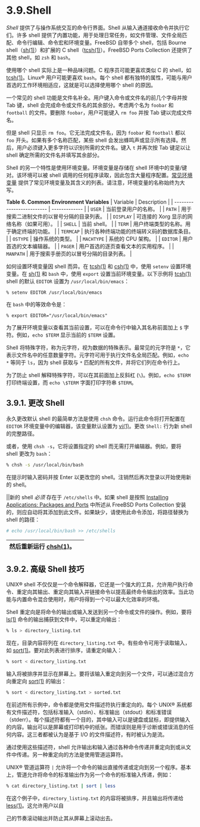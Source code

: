 # 3.9.Shell

_Shell_ 提供了与操作系统交互的命令行界面。Shell 从输入通道接收命令并执行它们。许多 shell 提供了内置功能，用于处理日常任务，如文件管理、文件全局匹配、命令行编辑、命令宏和环境变量。FreeBSD 自带多个 shell，包括 Bourne shell（[sh(1)](https://man.freebsd.org/cgi/man.cgi?query=sh&sektion=1&format=html)）和扩展的 C shell（[tcsh(1)](https://man.freebsd.org/cgi/man.cgi?query=tcsh&sektion=1&format=html)）。FreeBSD Ports Collection 还提供了其他 shell，如 `zsh` 和 `bash`。

使用哪个 shell 实际上是一种品味问题。C 程序员可能更喜欢类似 C 的 shell，如 [tcsh(1)](https://man.freebsd.org/cgi/man.cgi?query=tcsh&sektion=1&format=html)。Linux® 用户可能更喜欢 `bash`。每个 shell 都有独特的属性，可能与用户首选的工作环境相适应，这就是可以选择使用哪个 shell 的原因。

一个常见的 shell 功能是文件名补全。用户键入命令或文件名的前几个字母并按 Tab 键，shell 会完成命令或文件名的其余部分。考虑两个名为 `foobar` 和 `football` 的文件。要删除 `foobar`，用户可能键入 `rm foo` 并按 Tab 键以完成文件名。

但是 shell 只显示 `rm foo`。它无法完成文件名，因为 `foobar` 和 `football` 都以 `foo` 开头。如果有多个名称匹配，某些 shell 会发出蜂鸣声或显示所有选择。然后，用户必须键入更多字符以识别所需的文件名。键入 `t` 并再次按 Tab 键足以让 shell 确定所需的文件名并填写其余部分。

Shell 的另一个特性是使用环境变量。环境变量是存储在 shell 环境中的变量/键对。该环境可以被 shell 调用的任何程序读取，因此包含大量程序配置。[常见环境变量](https://docs.freebsd.org/en/books/handbook/book/#shell-env-vars) 提供了常见环境变量及其含义的列表。请注意，环境变量的名称始终为大写。

**Table 6. Common Environment Variables**
| Variable | Description |
| ------------------------- | ------------- |
| `USER` | 当前登录用户的名称。 |
| `PATH` | 用于搜索二进制文件的以冒号分隔的目录列表。 |
| `DISPLAY` | 可连接的 Xorg 显示的网络名称（如果可用）。 |
| `SHELL` | 当前 shell。 |
| `TERM` | 用户终端类型的名称。用于确定终端的功能。 |
| `TERMCAP` | 执行各种终端功能的终端转义码的数据库条目。 |
| `OSTYPE` | 操作系统的类型。 |
| `MACHTYPE` | 系统的 CPU 架构。 |
| `EDITOR` | 用户首选的文本编辑器。 |
| `PAGER` | 用户首选的逐页查看文本的实用程序。 |
| `MANPATH` | 用于搜索手册页的以冒号分隔的目录列表。 |

如何设置环境变量因 shell 而异。在 [tcsh(1)](https://man.freebsd.org/cgi/man.cgi?query=tcsh&sektion=1&format=html) 和 [csh(1)](https://man.freebsd.org/cgi/man.cgi?query=csh&sektion=1&format=html) 中，使用 `setenv` 设置环境变量。在 [sh(1)](https://man.freebsd.org/cgi/man.cgi?query=sh&sektion=1&format=html) 和 `bash` 中，使用 `export` 设置当前环境变量。以下示例将 [tcsh(1)](https://man.freebsd.org/cgi/man.cgi?query=tcsh&sektion=1&format=html) shell 的默认 `EDITOR` 设置为 `/usr/local/bin/emacs`：

```
% setenv EDITOR /usr/local/bin/emacs
```

在 `bash` 中的等效命令是：

```
% export EDITOR="/usr/local/bin/emacs"
```

为了展开环境变量以查看其当前设置，可以在命令行中输入其名称前面加上 `$` 字符。例如，`echo $TERM` 显示当前的 `$TERM` 设置。

Shell 将特殊字符，称为元字符，视为数据的特殊表示。最常见的元字符是 `*`，它表示文件名中的任意数量字符。元字符可用于执行文件名全局匹配。例如，`echo *` 等同于 `ls`，因为 shell 获取与 `*` 匹配的所有文件，并将它们列在命令行上。

为了防止 shell 解释特殊字符，可以在其前面加上反斜杠 (`\`)。例如，`echo $TERM` 打印终端设置，而 `echo \$TERM` 字面打印字符串 `$TERM`。

## 3.9.1. 更改 Shell

永久更改默认 shell 的最简单方法是使用 `chsh` 命令。运行此命令将打开配置在 `EDITOR` 环境变量中的编辑器，该变量默认设置为 [vi(1)](https://man.freebsd.org/cgi/man.cgi?query=vi&sektion=1&format=html)。更改 `Shell:` 行为新 shell 的完整路径。

或者，使用 `chsh -s`，它将设置指定的 shell 而无需打开编辑器。例如，要将 shell 更改为 `bash`：

```sh
% chsh -s /usr/local/bin/bash
```

在提示时输入密码并按 Enter 以更改您的 shell。注销然后再次登录以开始使用新的 shell。

||新的 shell _必须_ 存在于 `/etc/shells` 中。如果 shell 是按照 [Installing Applications: Packages and Ports](https://docs.freebsd.org/en/books/handbook/book/#ports) 中所述从 FreeBSD Ports Collection 安装的，则应自动将其添加到此文件。如果缺少，请使用此命令添加，将路径替换为 shell 的路径：

```sh
# echo /usr/local/bin/bash >> /etc/shells
```

| 然后重新运行 [chsh(1)](https://man.freebsd.org/cgi/man.cgi?query=chsh&sektion=1&format=html)。 |     |
| ---------------------------------------------------------------------------------------------- | --- |

## 3.9.2. 高级 Shell 技巧

UNIX® shell 不仅仅是一个命令解释器，它还是一个强大的工具，允许用户执行命令、重定向其输出、重定向其输入并链接命令以提高最终命令输出的效率。当此功能与内置命令混合使用时，用户将得到一个可以最大化效率的环境。

Shell 重定向是将命令的输出或输入发送到另一个命令或文件的操作。例如，要将 [ls(1)](https://man.freebsd.org/cgi/man.cgi?query=ls&sektion=1&format=html) 命令的输出捕获到文件中，可以重定向输出：

```sh
% ls > directory_listing.txt
```

现在，目录内容将列在 `directory_listing.txt` 中。有些命令可用于读取输入，如 [sort(1)](https://man.freebsd.org/cgi/man.cgi?query=sort&sektion=1&format=html)。要对此列表进行排序，请重定向输入：

```sh
% sort < directory_listing.txt
```

输入将被排序并显示在屏幕上。要将该输入重定向到另一个文件，可以通过混合方向重定向 [sort(1)](https://man.freebsd.org/cgi/man.cgi?query=sort&sektion=1&format=html) 的输出：

```sh
% sort < directory_listing.txt > sorted.txt
```

在前述所有示例中，命令都是使用文件描述符执行重定向的。每个 UNIX® 系统都有文件描述符，包括标准输入（stdin）、标准输出（stdout）和标准错误（stderr）。每个描述符都有一个目的，其中输入可以是键盘或鼠标，即提供输入的内容。输出可以是屏幕或打印机中的纸张。而错误则是用于诊断或错误消息的任何内容。这三者都被认为是基于 I/O 的文件描述符，有时被认为是流。

通过使用这些描述符，shell 允许输出和输入通过各种命令传递并重定向到或从文件中传递。另一种重定向的方法是使用管道运算符。

UNIX® 管道运算符 `|` 允许将一个命令的输出直接传递或定向到另一个程序。基本上，管道允许将命令的标准输出作为另一个命令的标准输入传递，例如：

```sh
% cat directory_listing.txt | sort | less
```

在这个例子中，`directory_listing.txt` 的内容将被排序，并且输出将传递给 [less(1)](https://man.freebsd.org/cgi/man.cgi?query=less&sektion=1&format=html)。这允许用户以自

己的节奏滚动输出并防止其从屏幕上滚动出去。
